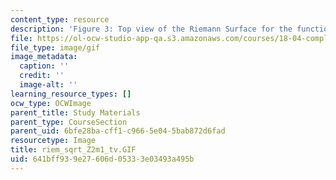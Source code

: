 ```yaml
---
content_type: resource
description: 'Figure 3: Top view of the Riemann Surface for the function f(z)=(z[exp]2-1)[exp]1/2'
file: https://ol-ocw-studio-app-qa.s3.amazonaws.com/courses/18-04-complex-variables-with-applications-fall-1999/641bff939e27606d05333e03493a495b_riem_sqrt_Z2m1_tv.GIF
file_type: image/gif
image_metadata:
  caption: ''
  credit: ''
  image-alt: ''
learning_resource_types: []
ocw_type: OCWImage
parent_title: Study Materials
parent_type: CourseSection
parent_uid: 6bfe28ba-cff1-c966-5e04-5bab872d6fad
resourcetype: Image
title: riem_sqrt_Z2m1_tv.GIF
uid: 641bff93-9e27-606d-0533-3e03493a495b
---
```

